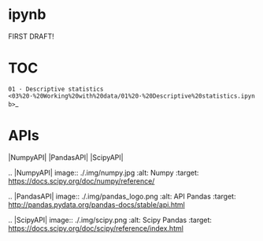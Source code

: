 ipynb
==========


FIRST DRAFT!


TOC
=======

`01 · Descriptive statistics <03%20·%20Working%20with%20data/01%20·%20Descriptive%20statistics.ipynb>`_ 


APIs
=======

|NumpyAPI|  |PandasAPI| |ScipyAPI|





.. |NumpyAPI| image:: ./.img/numpy.jpg
    :alt: Numpy
    :target: https://docs.scipy.org/doc/numpy/reference/


.. |PandasAPI| image:: ./.img/pandas_logo.png
    :alt: API Pandas
    :target: http://pandas.pydata.org/pandas-docs/stable/api.html

.. |ScipyAPI| image:: ./.img/scipy.png
    :alt: Scipy Pandas
    :target: https://docs.scipy.org/doc/scipy/reference/index.html
